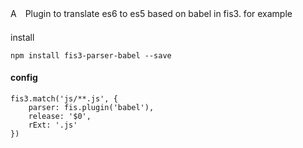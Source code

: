 A　Plugin to translate es6 to es5 based on babel in fis3.
for example

#### 
install

```
npm install fis3-parser-babel --save
```

#### config
```
fis3.match('js/**.js', {
    parser: fis.plugin('babel'),
    release: '$0',
    rExt: '.js'
})
```